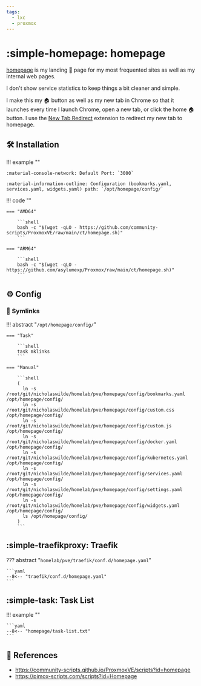 ```yaml
---
tags:
  - lxc
  - proxmox
---
```

# :simple-homepage: homepage

[homepage][1] is my landing 🛬 page for my most frequented sites as well as my internal web pages.

I don't show service statistics to keep things a bit cleaner and simple.

I make this my 🏠 button as well as my new tab in Chrome so that it launches every time I launch Chrome, open a new tab, or click the home 🏠 button. I use the [New Tab Redirect][2] extension to redirect my new tab to homepage.

## :hammer_and_wrench: Installation

!!! example ""

    :material-console-network: Default Port: `3000`
    
    :material-information-outline: Configuration (bookmarks.yaml, services.yaml, widgets.yaml) path: `/opt/homepage/config/`

!!! code ""

    === "AMD64"

        ```shell
        bash -c "$(wget -qLO - https://github.com/community-scripts/ProxmoxVE/raw/main/ct/homepage.sh)"
        ```

    === "ARM64"

        ```shell
        bash -c "$(wget -qLO - https://github.com/asylumexp/Proxmox/raw/main/ct/homepage.sh)"
        ```

## :gear: Config

### :link: Symlinks

!!! abstract "`/opt/homepage/config/`"

    === "Task"

        ```shell
        task mklinks
        ```
        
    === "Manual"

        ```shell
        (
          ln -s /root/git/nicholaswilde/homelab/pve/homepage/config/bookmarks.yaml /opt/homepage/config/
          ln -s /root/git/nicholaswilde/homelab/pve/homepage/config/custom.css /opt/homepage/config/
          ln -s /root/git/nicholaswilde/homelab/pve/homepage/config/custom.js /opt/homepage/config/
          ln -s /root/git/nicholaswilde/homelab/pve/homepage/config/docker.yaml /opt/homepage/config/
          ln -s /root/git/nicholaswilde/homelab/pve/homepage/config/kubernetes.yaml /opt/homepage/config/
          ln -s /root/git/nicholaswilde/homelab/pve/homepage/config/services.yaml /opt/homepage/config/
          ln -s /root/git/nicholaswilde/homelab/pve/homepage/config/settings.yaml /opt/homepage/config/
          ln -s /root/git/nicholaswilde/homelab/pve/homepage/config/widgets.yaml /opt/homepage/config/
          ls /opt/homepage/config/
        )
        ```

## :simple-traefikproxy: Traefik

??? abstract "`homelab/pve/traefik/conf.d/homepage.yaml`"

    ```yaml
    --8<-- "traefik/conf.d/homepage.yaml"
    ```

## :simple-task: Task List

!!! example ""

    ```yaml
    --8<-- "homepage/task-list.txt"
    ```

## :link: References

- <https://community-scripts.github.io/ProxmoxVE/scripts?id=homepage>
- <https://pimox-scripts.com/scripts?id=Homepage>

[1]: <https://gethomepage.dev/>
[2]: <https://chromewebstore.google.com/detail/new-tab-redirect/icpgjfneehieebagbmdbhnlpiopdcmna>
